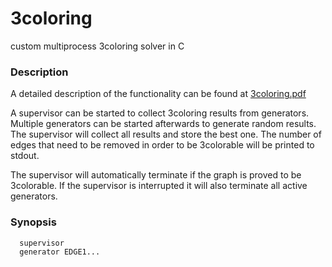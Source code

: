 # 3coloring
custom multiprocess 3coloring solver in C

### Description
A detailed description of the functionality can be found at [3coloring.pdf](3coloring.pdf)

A supervisor can be started to collect 3coloring results from generators. Multiple generators can be started afterwards to generate random results.
The supervisor will collect all results and store the best one. The number of edges that need to be removed in order to be 3colorable will be printed to stdout.

The supervisor will automatically terminate if the graph is proved to be 3colorable. If the supervisor is interrupted it will also terminate all active generators.

### Synopsis

```
  supervisor
  generator EDGE1...
```
